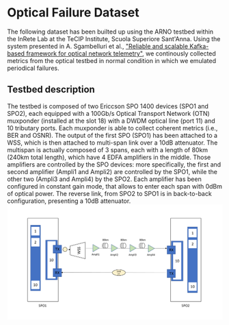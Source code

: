 # Optical Failure Dataset

The following dataset has been builted up using the ARNO testbed within the InRete Lab at the TeCIP Institute, Scuola Superiore Sant'Anna.
Using the system presented in A. Sgambelluri et al., ["Reliable and scalable Kafka-based framework for optical network telemetry"](https://www.osapublishing.org/jocn/abstract.cfm?uri=jocn-13-10-E42), we continously collected metrics from the optical testbed in normal condition in which we emulated periodical failures.

## Testbed description 
The testbed is composed of two Ericcson SPO 1400 devices (SPO1 and SPO2), each equipped with a 100Gb/s Optical Transport Network (OTN) muxponder (installed at the slot 18) with a DWDM optical line (port 11) and 10 tributary ports. Each muxponder is able to collect coherent metrics (i.e., BER and OSNR).
The output of the first SPO (SPO1) has been attached to a WSS, which is then attached to multi-span link over a 10dB attenuator. 
The multispan is actually composed of 3 spans, each with a length of 80km (240km total length), which have 4 EDFA amplifiers in the middle. 
Those amplifiers are controlled by the SPO devices: more specifically, the first and second amplifier (Ampli1 and Ampli2) are controlled by the SPO1, while the other two (Ampli3 and Ampli4) by the SPO2. 
Each amplifier has been configured in constant gain mode, that allows to enter each span with 0dBm of optical power.
The reverse link, from SPO2 to SPO1 is in back-to-back configuration, presenting a 10dB attenuator.
![Testbed](testbed.png)

